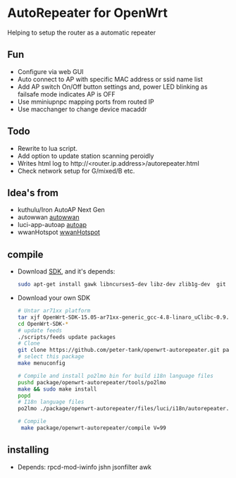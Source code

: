 AutoRepeater for OpenWrt
===

Helping to setup the router as a automatic repeater

Fun
---

- Configure via web GUI
- Auto connect to AP with specific MAC address or ssid name list
- Add AP switch On/Off button settings and, power LED blinking as failsafe mode indicates AP is OFF
- Use mminiupnpc mapping ports from routed IP
- Use macchanger to change device macaddr

Todo
---
- Rewrite to lua script.
- Add option to update station scanning peroidly
- Writes html log to http://<router.ip.address>/autorepeater.html
- Check network setup for G/mixed/B etc.

Idea's from
---
- kuthulu/Iron AutoAP Next Gen
- autowwan [autowwan]
- luci-app-autoap [autoap]
- wwanHotspot [wwanHotspot]

compile
---

 - Download [SDK][S], and it's depends:
   ```bash
   sudo apt-get install gawk libncurses5-dev libz-dev zlib1g-dev  git ccache
   ```
 
 - Download your own SDK

   ```bash
   # Untar ar71xx platform
   tar xjf OpenWrt-SDK-15.05-ar71xx-generic_gcc-4.8-linaro_uClibc-0.9.33.2.Linux-x86_64.tar.bz2
   cd OpenWrt-SDK-*
   # update feeds
   ./scripts/feeds update packages
   # Clone
   git clone https://github.com/peter-tank/openwrt-autorepeater.git package/openwrt-autorepeater
   # select this package
   make menuconfig
   
   # Compile and install po2lmo bin for build i18n language files
   pushd package/openwrt-autorepeater/tools/po2lmo
   make && sudo make install
   popd
   # I18n language files
   po2lmo ./package/openwrt-autorepeater/files/luci/i18n/autorepeater.zh-cn.po ./package/openwrt-autorepeater/files/luci/i18n/autorepeater.zh-cn.lmo
   
   # Compile
    make package/openwrt-autorepeater/compile V=99
   ```
installing
--- 
- Depends: rpcd-mod-iwinfo jshn jsonfilter awk


  [autowwan]: https://github.com/koniu/autowwan
  [autoap]: https://github.com/openwrt-1983/2015/tree/master/luci-app-autoap
  [wwanHotspot]: https://github.com/jordi-pujol/wwanHotspot/
  [S]: https://wiki.openwrt.org/doc/howto/obtain.firmware.sdk
